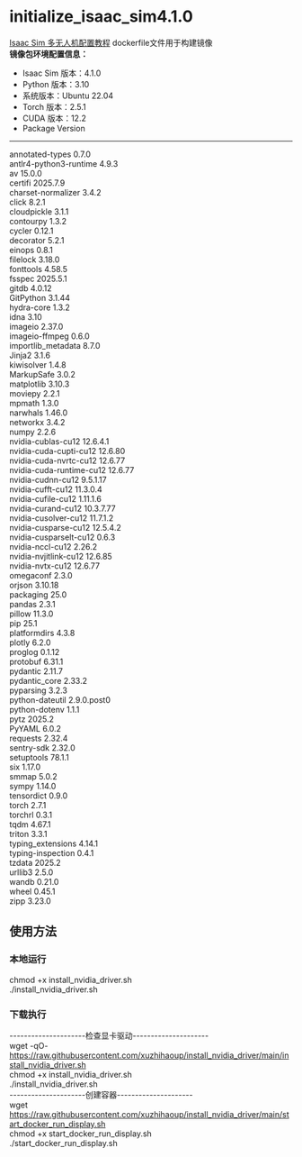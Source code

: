 # initialize_isaac_sim4.1.0
[Isaac Sim 多无人机配置教程](https://github.com/xuzhihaoup/install_nvidia_driver/blob/main/__Isaacsim_%E5%A4%9A%E6%97%A0%E4%BA%BA%E6%9C%BA%E9%85%8D%E7%BD%AE%E6%95%99%E7%A8%8B__.md)
dockerfile文件用于构建镜像  
**镜像包环境配置信息：**
- Isaac Sim 版本：4.1.0  
- Python 版本：3.10  
- 系统版本：Ubuntu 22.04  
- Torch 版本：2.5.1  
- CUDA 版本：12.2
- Package                  Version  
------------------------ -----------  
annotated-types          0.7.0  
antlr4-python3-runtime   4.9.3  
av                       15.0.0  
certifi                  2025.7.9  
charset-normalizer       3.4.2  
click                    8.2.1  
cloudpickle              3.1.1  
contourpy                1.3.2  
cycler                   0.12.1  
decorator                5.2.1  
einops                   0.8.1  
filelock                 3.18.0  
fonttools                4.58.5  
fsspec                   2025.5.1  
gitdb                    4.0.12  
GitPython                3.1.44  
hydra-core               1.3.2  
idna                     3.10  
imageio                  2.37.0  
imageio-ffmpeg           0.6.0  
importlib_metadata       8.7.0  
Jinja2                   3.1.6  
kiwisolver               1.4.8  
MarkupSafe               3.0.2  
matplotlib               3.10.3  
moviepy                  2.2.1  
mpmath                   1.3.0  
narwhals                 1.46.0  
networkx                 3.4.2  
numpy                    2.2.6  
nvidia-cublas-cu12       12.6.4.1  
nvidia-cuda-cupti-cu12   12.6.80  
nvidia-cuda-nvrtc-cu12   12.6.77  
nvidia-cuda-runtime-cu12 12.6.77  
nvidia-cudnn-cu12        9.5.1.17  
nvidia-cufft-cu12        11.3.0.4  
nvidia-cufile-cu12       1.11.1.6  
nvidia-curand-cu12       10.3.7.77  
nvidia-cusolver-cu12     11.7.1.2  
nvidia-cusparse-cu12     12.5.4.2  
nvidia-cusparselt-cu12   0.6.3  
nvidia-nccl-cu12         2.26.2  
nvidia-nvjitlink-cu12    12.6.85  
nvidia-nvtx-cu12         12.6.77  
omegaconf                2.3.0  
orjson                   3.10.18   
packaging                25.0  
pandas                   2.3.1  
pillow                   11.3.0  
pip                      25.1  
platformdirs             4.3.8  
plotly                   6.2.0  
proglog                  0.1.12  
protobuf                 6.31.1  
pydantic                 2.11.7  
pydantic_core            2.33.2  
pyparsing                3.2.3  
python-dateutil          2.9.0.post0  
python-dotenv            1.1.1  
pytz                     2025.2  
PyYAML                   6.0.2  
requests                 2.32.4  
sentry-sdk               2.32.0  
setuptools               78.1.1  
six                      1.17.0  
smmap                    5.0.2  
sympy                    1.14.0  
tensordict               0.9.0  
torch                    2.7.1  
torchrl                  0.3.1  
tqdm                     4.67.1  
triton                   3.3.1  
typing_extensions        4.14.1  
typing-inspection        0.4.1  
tzdata                   2025.2  
urllib3                  2.5.0  
wandb                    0.21.0  
wheel                    0.45.1  
zipp                     3.23.0  
## 使用方法
### 本地运行
chmod +x install_nvidia_driver.sh  
./install_nvidia_driver.sh
### 下载执行
---------------------检查显卡驱动---------------------  
wget -qO- https://raw.githubusercontent.com/xuzhihaoup/install_nvidia_driver/main/install_nvidia_driver.sh  
chmod +x install_nvidia_driver.sh  
./install_nvidia_driver.sh  
---------------------创建容器---------------------  
wget https://raw.githubusercontent.com/xuzhihaoup/install_nvidia_driver/main/start_docker_run_display.sh  
chmod +x start_docker_run_display.sh  
./start_docker_run_display.sh  



